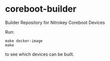 # coreboot-builder
Builder Repository for Nitrokey Coreboot Devices

Run:
```
make docker-image
make
```
to see which devices can be built.
